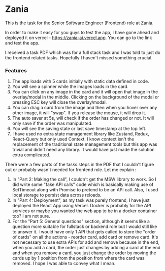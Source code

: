 # Zania

This is the task for the Senior Software Engineer (Frontend) role at Zania.

In order to make it easy for you guys to test the app, I have gone ahead and deployed it on vercel - https://zania-ai.vercel.app. You can go to the link and test the app.

I received a task PDF which was for a full stack task and I was told to just do the frontend related tasks. Hopefully I haven't missed something crucial.

### Features

1. The app loads with 5 cards initially with static data defined in code.
2. You will see a spinner while the images loads in the card.
3. You can click on any image in the card and it will open that image in the overlay/modal in the middle. Clicking on the background of the modal or pressing ESC key will close the overlay/modal.
4. You can drag a card from the image and then when you hover over any other image, it will "swap". If you release the mouse, it will drop it.
5. The auto saver at 5s, will check if the order has changed or not. It will only save if the order was manipulated.
6. You will see the saving state or last save timestamp at the top left.
7. I have used no extra state management library like Zustand, Redux, React-Query but only used Context. I know context isn't the replacement of the traditional state management tools but this app was trivial and didn't need any library. It would have just made the solution extra complicated.

There were a few parts of the tasks steps in the PDF that I couldn't figure out or probably wasn't needed for frontend role. Let me explain :

1. In "Part 2: Making the call", I couldn't get the MSW library to work. So I did write some "fake API calls" code which is basically making use of SetTimeout along with Promise to pretend to be an API call. Also, I used local storage to persist data across reloads.
2. In "Part 4: Deployment", as my task was purely frontend, I have just deployed the React App using Vercel. Docker is probably for the API services or maybe you wanted the web app to be in a docker container too? I am not sure.
3. For the "Part 5: General questions" section, although it seems like a question more suitable for fullstack or backend role but I would still like to answer it. I would have only 1 API that gets called to store the "order of cards" on all the actions - reorder card, add card or remove card. It's not necessary to use extra APIs for add and remove because in the end, when you add a card, the order just changes by adding a card at the end and when you remove a card, you just change the order by moving the cards up by 1 position from the position from where the card was removed. I hope I was able to convey what I mean.
